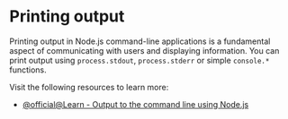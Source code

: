 # Printing output

Printing output in Node.js command-line applications is a fundamental aspect of communicating with users and displaying information. You can print output using `process.stdout`, `process.stderr` or simple `console.*` functions.

Visit the following resources to learn more:

- [@official@Learn - Output to the command line using Node.js](https://nodejs.org/en/learn/command-line/output-to-the-command-line-using-nodejs)